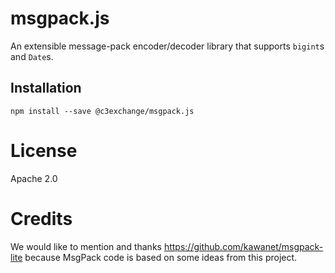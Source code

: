 # msgpack.js

An extensible message-pack encoder/decoder library that supports `bigint`s and `Date`s.

## Installation

```shell
npm install --save @c3exchange/msgpack.js
```

# License

Apache 2.0

# Credits

We would like to mention and thanks https://github.com/kawanet/msgpack-lite because MsgPack code is based on some ideas from this project.
